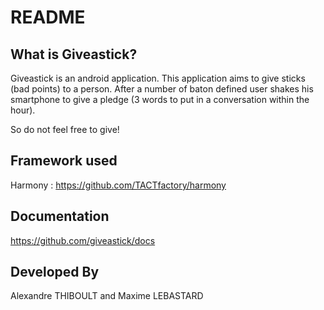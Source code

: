 README
======

What is Giveastick?
-------------------

Giveastick is an android application. This application aims to give sticks (bad points) to a person. After a number of baton defined user shakes his smartphone to give a pledge (3 words to put in a conversation within the hour).

So do not feel free to give!

Framework used
--------------

Harmony : https://github.com/TACTfactory/harmony

Documentation
-------------

https://github.com/giveastick/docs

Developed By
------------

Alexandre THIBOULT and 
Maxime LEBASTARD
